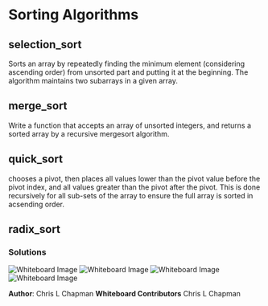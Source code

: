 # Sorting Algorithms

## selection_sort

 Sorts an array by repeatedly finding the minimum element (considering ascending order) from unsorted part and putting it at the beginning. The algorithm maintains two subarrays in a given array.

## merge_sort

Write a function that accepts an array of unsorted integers, and returns a sorted array by a recursive mergesort algorithm.

## quick_sort

chooses a pivot, then places all values lower than the pivot value before the pivot index, and all values greater than the pivot after the pivot. This is done recursively for all sub-sets of the array to ensure the full array is sorted in acsending order.

## radix_sort

### Solutions

![Whiteboard Image](../../assets/selection.jpg)
![Whiteboard Image](../../assets/mergesort.jpg)
![Whiteboard Image](../../assets/quicksort.jpg)
![Whiteboard Image](../../assets/radix_sort.jpg)
<!-- ![Whiteboard Image](../../assets/name.jpg) -->
<!-- ![Whiteboard Image](../../assets/name.jpg) -->
<!-- ![Whiteboard Image](../../assets/name.jpg) -->


**Author**: Chris L Chapman
**Whiteboard Contributors** Chris L Chapman
